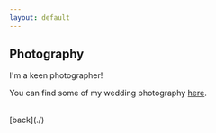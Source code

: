 ```yaml
---
layout: default
---
```


## Photography

I'm a keen photographer!

You can find some of my wedding photography [here](https://www.tomrobertsphoto.com).

<br />
[back](./)